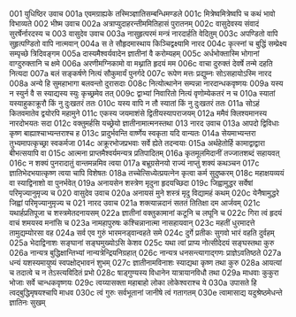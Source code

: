 001  युधिष्ठिर उवाच
001a एवमग्राह्यके तस्मिञ्ज्ञातिसम्बन्धिमण्डले
001c मित्रेष्वमित्रेष्वपि च कथं भावो विभाव्यते
002  भीष्म उवाच
002a अत्राप्युदाहरन्तीममितिहासं पुरातनम्
002c वासुदेवस्य संवादं सुरर्षेर्नारदस्य च
003  वासुदेव उवाच
003a नासुहृत्परमं मन्त्रं नारदार्हति वेदितुम्
003c अपण्डितो वापि सुहृत्पण्डितो वापि नात्मवान्
004a स ते सौहृदमास्थाय किञ्चिद्वक्ष्यामि नारद
004c कृत्स्नां च बुद्धिं सम्प्रेक्ष्य सम्पृच्छे त्रिदिवङ्गम
005a दास्यमैश्वर्यवादेन ज्ञातीनां वै करोम्यहम्
005c अर्धभोक्तास्मि भोगानां वाग्दुरुक्तानि च क्षमे
006a अरणीमग्निकामो वा मथ्नाति हृदयं मम
006c वाचा दुरुक्तं देवर्षे तन्मे दहति नित्यदा
007a बलं सङ्कर्षणे नित्यं सौकुमार्यं पुनर्गदे
007c रूपेण मत्तः प्रद्युम्नः सोऽसहायोऽस्मि नारद
008a अन्ये हि सुमहाभागा बलवन्तो दुरासदाः
008c नित्योत्थानेन सम्पन्ना नारदान्धकवृष्णयः
009a यस्य न स्युर्न वै स स्याद्यस्य स्युः कृच्छ्रमेव तत्
009c द्वाभ्यां निवारितो नित्यं वृणोम्येकतरं न च
010a स्यातां यस्याहुकाक्रूरौ किं नु दुःखतरं ततः
010c यस्य वापि न तौ स्यातां किं नु दुःखतरं ततः
011a सोऽहं कितवमातेव द्वयोरपि महामुने
011c एकस्य जयमाशंसे द्वितीयस्यापराजयम्
012a ममैवं क्लिश्यमानस्य नारदोभयतः सदा
012c वक्तुमर्हसि यच्छ्रेयो ज्ञातीनामात्मनस्तथा
013  नारद उवाच
013a आपदो द्विविधाः कृष्ण बाह्याश्चाभ्यन्तराश्च ह
013c प्रादुर्भवन्ति वार्ष्णेय स्वकृता यदि वान्यतः
014a सेयमाभ्यन्तरा तुभ्यमापत्कृच्छ्रा स्वकर्मजा
014c अक्रूरभोजप्रभवाः सर्वे ह्येते तदन्वयाः
015a अर्थहेतोर्हि कामाद्वाद्वारा बीभत्सयापि वा
015c आत्मना प्राप्तमैश्वर्यमन्यत्र प्रतिपादितम्
016a कृतमूलमिदानीं तज्जातशब्दं सहायवत्
016c न शक्यं पुनरादातुं वान्तमन्नमिव त्वया
017a बभ्रूग्रसेनयो राज्यं नाप्तुं शक्यं कथञ्चन
017c ज्ञातिभेदभयात्कृष्ण त्वया चापि विशेषतः
018a तच्चेत्सिध्येत्प्रयत्नेन कृत्वा कर्म सुदुष्करम्
018c महाक्षयव्ययं वा स्याद्विनाशो वा पुनर्भवेत्
019a अनायसेन शस्त्रेण मृदुना हृदयच्छिदा
019c जिह्वामुद्धर सर्वेषां परिमृज्यानुमृज्य च
020  वासुदेव उवाच
020a अनायसं मुने शस्त्रं मृदु विद्यामहं कथम्
020c येनैषामुद्धरे जिह्वां परिमृज्यानुमृज्य च
021  नारद उवाच
021a शक्त्यान्नदानं सततं तितिक्षा दम आर्जवम्
021c यथार्हप्रतिपूजा च शस्त्रमेतदनायसम्
022a ज्ञातीनां वक्तुकामानां कटूनि च लघूनि च
022c गिरा त्वं हृदयं वाचं शमयस्व मनांसि च
023a नामहापुरुषः कश्चिन्नानात्मा नासहायवान्
023c महतीं धुरमादत्ते तामुद्यम्योरसा वह
024a सर्व एव गुरुं भारमनड्वान्वहते समे
024c दुर्गे प्रतीकः सुगवो भारं वहति दुर्वहम्
025a भेदाद्विनाशः सङ्घानां सङ्घमुख्योऽसि केशव
025c यथा त्वां प्राप्य नोत्सीदेदयं सङ्घस्तथा कुरु
026a नान्यत्र बुद्धिक्षान्तिभ्यां नान्यत्रेन्द्रियनिग्रहात्
026c नान्यत्र धनसन्त्यागाद्गणः प्राज्ञेऽवतिष्ठते
027a धन्यं यशस्यमायुष्यं स्वपक्षोद्भावनं शुभम्
027c ज्ञातीनामविनाशः स्याद्यथा कृष्ण तथा कुरु
028a आयत्यां च तदात्वे च न तेऽस्त्यविदितं प्रभो
028c षाड्गुण्यस्य विधानेन यात्रायानविधौ तथा
029a माधवाः कुकुरा भोजाः सर्वे चान्धकवृष्णयः
029c त्वय्यासक्ता महाबाहो लोका लोकेश्वराश्च ये
030a उपासते हि त्वद्बुद्धिमृषयश्चापि माधव
030c त्वं गुरुः सर्वभूतानां जानीषे त्वं गतागतम्
030e त्वामासाद्य यदुश्रेष्ठमेधन्ते ज्ञातिनः सुखम्

